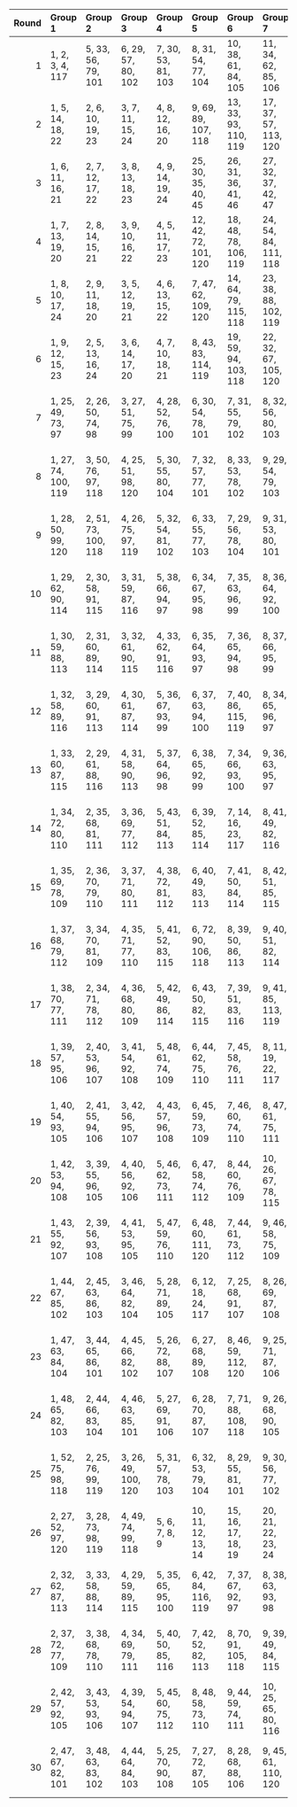 |   Round | Group 1             | Group 2             | Group 3             | Group 4            | Group 5              | Group 6              | Group 7              | Group 8              | Group 9              | Group 10             | Group 11             | Group 12             | Group 13             | Group 14             | Group 15             | Group 16             | Group 17               | Group 18               | Group 19               | Group 20                | Group 21       | Group 22           | Group 23           | Group 24           | Group 25           |
|--------:|:--------------------|:--------------------|:--------------------|:-------------------|:---------------------|:---------------------|:---------------------|:---------------------|:---------------------|:---------------------|:---------------------|:---------------------|:---------------------|:---------------------|:---------------------|:---------------------|:-----------------------|:-----------------------|:-----------------------|:------------------------|:---------------|:-------------------|:-------------------|:-------------------|:-------------------|
|       1 | 1, 2, 3, 4, 117     | 5, 33, 56, 79, 101  | 6, 29, 57, 80, 102  | 7, 30, 53, 81, 103 | 8, 31, 54, 77, 104   | 10, 38, 61, 84, 105  | 11, 34, 62, 85, 106  | 12, 35, 58, 86, 107  | 13, 36, 59, 82, 108  | 15, 43, 66, 89, 109  | 16, 39, 67, 90, 110  | 17, 40, 63, 91, 111  | 18, 41, 64, 87, 112  | 20, 48, 71, 94, 113  | 21, 44, 72, 95, 114  | 22, 45, 68, 96, 115  | 23, 46, 69, 92, 116    | 25, 26, 27, 28, 118    | 49, 50, 51, 52, 119    | 73, 74, 75, 76, 120     | 9, 32, 55, 78  | 14, 37, 60, 83     | 19, 42, 65, 88     | 24, 47, 70, 93     | 97, 98, 99, 100    |
|       2 | 1, 5, 14, 18, 22    | 2, 6, 10, 19, 23    | 3, 7, 11, 15, 24    | 4, 8, 12, 16, 20   | 9, 69, 89, 107, 118  | 13, 33, 93, 110, 119 | 17, 37, 57, 113, 120 | 25, 29, 38, 42, 46   | 26, 30, 34, 43, 47   | 27, 31, 35, 39, 48   | 28, 32, 36, 40, 44   | 45, 65, 85, 104, 117 | 49, 53, 62, 66, 70   | 50, 54, 58, 67, 71   | 51, 55, 59, 63, 72   | 52, 56, 60, 64, 68   | 73, 77, 86, 90, 94     | 74, 78, 82, 91, 95     | 75, 79, 83, 87, 96     | 76, 80, 84, 88, 92      | 21, 41, 61, 81 | 97, 108, 111, 114  | 98, 101, 112, 115  | 99, 102, 105, 116  | 100, 103, 106, 109 |
|       3 | 1, 6, 11, 16, 21    | 2, 7, 12, 17, 22    | 3, 8, 13, 18, 23    | 4, 9, 14, 19, 24   | 25, 30, 35, 40, 45   | 26, 31, 36, 41, 46   | 27, 32, 37, 42, 47   | 28, 33, 38, 43, 48   | 49, 54, 59, 64, 69   | 50, 55, 60, 65, 70   | 51, 56, 61, 66, 71   | 52, 57, 62, 67, 72   | 73, 78, 83, 88, 93   | 74, 79, 84, 89, 94   | 75, 80, 85, 90, 95   | 76, 81, 86, 91, 96   | 97, 101, 105, 109, 113 | 98, 102, 106, 110, 114 | 99, 103, 107, 111, 115 | 100, 104, 108, 112, 116 | 5, 34, 63, 92  | 10, 39, 68, 120    | 15, 44, 77, 119    | 20, 53, 82, 118    | 29, 58, 87, 117    |
|       4 | 1, 7, 13, 19, 20    | 2, 8, 14, 15, 21    | 3, 9, 10, 16, 22    | 4, 5, 11, 17, 23   | 12, 42, 72, 101, 120 | 18, 48, 78, 106, 119 | 24, 54, 84, 111, 118 | 25, 31, 37, 43, 44   | 26, 32, 38, 39, 45   | 27, 33, 34, 40, 46   | 28, 29, 35, 41, 47   | 30, 60, 90, 116, 117 | 49, 55, 61, 67, 68   | 50, 56, 62, 63, 69   | 51, 57, 58, 64, 70   | 52, 53, 59, 65, 71   | 73, 79, 85, 91, 92     | 74, 80, 86, 87, 93     | 75, 81, 82, 88, 94     | 76, 77, 83, 89, 95      | 6, 36, 66, 96  | 97, 102, 107, 112  | 98, 103, 108, 113  | 99, 104, 109, 114  | 100, 105, 110, 115 |
|       5 | 1, 8, 10, 17, 24    | 2, 9, 11, 18, 20    | 3, 5, 12, 19, 21    | 4, 6, 13, 15, 22   | 7, 47, 62, 109, 120  | 14, 64, 79, 115, 118 | 23, 38, 88, 102, 119 | 25, 32, 34, 41, 48   | 26, 33, 35, 42, 44   | 27, 29, 36, 43, 45   | 28, 30, 37, 39, 46   | 40, 55, 95, 108, 117 | 49, 56, 58, 65, 72   | 50, 57, 59, 66, 68   | 51, 53, 60, 67, 69   | 52, 54, 61, 63, 70   | 73, 80, 82, 89, 96     | 74, 81, 83, 90, 92     | 75, 77, 84, 91, 93     | 76, 78, 85, 87, 94      | 16, 31, 71, 86 | 97, 103, 110, 116  | 98, 104, 105, 111  | 99, 106, 112, 113  | 100, 101, 107, 114 |
|       6 | 1, 9, 12, 15, 23    | 2, 5, 13, 16, 24    | 3, 6, 14, 17, 20    | 4, 7, 10, 18, 21   | 8, 43, 83, 114, 119  | 19, 59, 94, 103, 118 | 22, 32, 67, 105, 120 | 25, 33, 36, 39, 47   | 26, 29, 37, 40, 48   | 27, 30, 38, 41, 44   | 28, 31, 34, 42, 45   | 35, 70, 80, 112, 117 | 49, 57, 60, 63, 71   | 50, 53, 61, 64, 72   | 51, 54, 62, 65, 68   | 52, 55, 58, 66, 69   | 73, 81, 84, 87, 95     | 74, 77, 85, 88, 96     | 75, 78, 86, 89, 92     | 76, 79, 82, 90, 93      | 11, 46, 56, 91 | 97, 104, 106, 115  | 98, 107, 109, 116  | 99, 101, 108, 110  | 100, 102, 111, 113 |
|       7 | 1, 25, 49, 73, 97   | 2, 26, 50, 74, 98   | 3, 27, 51, 75, 99   | 4, 28, 52, 76, 100 | 6, 30, 54, 78, 101   | 7, 31, 55, 79, 102   | 8, 32, 56, 80, 103   | 9, 33, 57, 81, 104   | 11, 35, 59, 83, 105  | 12, 36, 60, 84, 106  | 13, 37, 61, 85, 107  | 14, 38, 62, 86, 108  | 16, 40, 64, 88, 109  | 17, 41, 65, 89, 110  | 18, 42, 66, 90, 111  | 19, 43, 67, 91, 112  | 21, 45, 69, 93, 113    | 22, 46, 70, 94, 114    | 23, 47, 71, 95, 115    | 24, 48, 72, 96, 116     | 5, 29, 53, 77  | 10, 34, 58, 82     | 15, 39, 63, 87     | 20, 44, 68, 92     | 117, 118, 119, 120 |
|       8 | 1, 27, 74, 100, 119 | 3, 50, 76, 97, 118  | 4, 25, 51, 98, 120  | 5, 30, 55, 80, 104 | 7, 32, 57, 77, 101   | 8, 33, 53, 78, 102   | 9, 29, 54, 79, 103   | 10, 35, 60, 85, 108  | 12, 37, 62, 82, 105  | 13, 38, 58, 83, 106  | 14, 34, 59, 84, 107  | 15, 40, 65, 90, 112  | 17, 42, 67, 87, 109  | 18, 43, 63, 88, 110  | 19, 39, 64, 89, 111  | 20, 45, 70, 95, 116  | 22, 47, 72, 92, 113    | 23, 48, 68, 93, 114    | 24, 44, 69, 94, 115    | 26, 52, 73, 99, 117     | 2, 28, 49, 75  | 6, 31, 56, 81      | 11, 36, 61, 86     | 16, 41, 66, 91     | 21, 46, 71, 96     |
|       9 | 1, 28, 50, 99, 120  | 2, 51, 73, 100, 118 | 4, 26, 75, 97, 119  | 5, 32, 54, 81, 102 | 6, 33, 55, 77, 103   | 7, 29, 56, 78, 104   | 9, 31, 53, 80, 101   | 10, 37, 59, 86, 106  | 11, 38, 60, 82, 107  | 12, 34, 61, 83, 108  | 14, 36, 58, 85, 105  | 15, 42, 64, 91, 110  | 16, 43, 65, 87, 111  | 17, 39, 66, 88, 112  | 19, 41, 63, 90, 109  | 20, 47, 69, 96, 114  | 21, 48, 70, 92, 115    | 22, 44, 71, 93, 116    | 24, 46, 68, 95, 113    | 27, 49, 76, 98, 117     | 3, 25, 52, 74  | 8, 30, 57, 79      | 13, 35, 62, 84     | 18, 40, 67, 89     | 23, 45, 72, 94     |
|      10 | 1, 29, 62, 90, 114  | 2, 30, 58, 91, 115  | 3, 31, 59, 87, 116  | 5, 38, 66, 94, 97  | 6, 34, 67, 95, 98    | 7, 35, 63, 96, 99    | 8, 36, 64, 92, 100   | 9, 13, 17, 21, 117   | 10, 43, 71, 74, 101  | 11, 39, 72, 75, 102  | 12, 40, 68, 76, 103  | 15, 48, 51, 79, 105  | 16, 44, 52, 80, 106  | 18, 46, 49, 77, 108  | 20, 28, 56, 84, 109  | 22, 25, 53, 86, 111  | 23, 26, 54, 82, 112    | 33, 37, 41, 45, 118    | 57, 61, 65, 69, 119    | 81, 85, 89, 93, 120     | 4, 32, 60, 88  | 14, 42, 70, 73     | 19, 47, 50, 78     | 24, 27, 55, 83     | 104, 107, 110, 113 |
|      11 | 1, 30, 59, 88, 113  | 2, 31, 60, 89, 114  | 3, 32, 61, 90, 115  | 4, 33, 62, 91, 116 | 6, 35, 64, 93, 97    | 7, 36, 65, 94, 98    | 8, 37, 66, 95, 99    | 9, 38, 67, 96, 100   | 11, 40, 69, 73, 101  | 12, 41, 70, 74, 102  | 13, 42, 71, 75, 103  | 14, 43, 72, 76, 104  | 16, 45, 49, 78, 105  | 17, 46, 50, 79, 106  | 18, 47, 51, 80, 107  | 19, 48, 52, 81, 108  | 21, 25, 54, 83, 109    | 22, 26, 55, 84, 110    | 23, 27, 56, 85, 111    | 24, 28, 57, 86, 112     | 5, 39, 82, 119 | 10, 44, 53, 87     | 15, 58, 92, 118    | 20, 29, 63, 120    | 34, 68, 77, 117    |
|      12 | 1, 32, 58, 89, 116  | 3, 29, 60, 91, 113  | 4, 30, 61, 87, 114  | 5, 36, 67, 93, 99  | 6, 37, 63, 94, 100   | 7, 40, 86, 115, 119  | 8, 34, 65, 96, 97    | 9, 35, 66, 92, 98    | 10, 41, 72, 73, 103  | 11, 42, 68, 74, 104  | 13, 39, 70, 76, 101  | 15, 46, 52, 78, 107  | 16, 62, 95, 102, 118 | 18, 44, 50, 81, 105  | 19, 45, 51, 77, 106  | 20, 26, 57, 83, 111  | 21, 27, 53, 84, 112    | 23, 31, 64, 108, 120   | 24, 25, 56, 82, 110    | 38, 71, 79, 109, 117    | 2, 33, 59, 90  | 12, 43, 69, 75     | 14, 47, 55, 88     | 17, 48, 49, 80     | 22, 28, 54, 85     |
|      13 | 1, 33, 60, 87, 115  | 2, 29, 61, 88, 116  | 4, 31, 58, 90, 113  | 5, 37, 64, 96, 98  | 6, 38, 65, 92, 99    | 7, 34, 66, 93, 100   | 9, 36, 63, 95, 97    | 10, 42, 69, 76, 102  | 11, 43, 70, 103, 120 | 12, 39, 71, 73, 104  | 14, 41, 68, 75, 101  | 15, 47, 49, 81, 106  | 16, 48, 50, 77, 107  | 17, 44, 51, 78, 108  | 19, 46, 80, 105, 119 | 20, 27, 54, 86, 110  | 21, 28, 55, 82, 111    | 22, 56, 83, 112, 118   | 24, 26, 53, 85, 109    | 32, 59, 91, 114, 117    | 3, 30, 62, 89  | 8, 35, 67, 94      | 13, 40, 72, 74     | 18, 45, 52, 79     | 23, 25, 57, 84     |
|      14 | 1, 34, 72, 80, 110  | 2, 35, 68, 81, 111  | 3, 36, 69, 77, 112  | 5, 43, 51, 84, 113 | 6, 39, 52, 85, 114   | 7, 14, 16, 23, 117   | 8, 41, 49, 82, 116   | 10, 48, 56, 89, 97   | 11, 44, 57, 90, 98   | 12, 45, 53, 91, 99   | 13, 46, 54, 87, 100  | 15, 28, 61, 94, 101  | 17, 25, 58, 96, 103  | 18, 26, 59, 92, 104  | 20, 33, 66, 74, 105  | 21, 29, 67, 75, 106  | 22, 30, 63, 76, 107    | 31, 38, 40, 47, 118    | 55, 62, 64, 71, 119    | 79, 86, 88, 95, 120     | 4, 37, 70, 78  | 9, 42, 50, 83      | 19, 27, 60, 93     | 24, 32, 65, 73     | 102, 108, 109, 115 |
|      15 | 1, 35, 69, 78, 109  | 2, 36, 70, 79, 110  | 3, 37, 71, 80, 111  | 4, 38, 72, 81, 112 | 6, 40, 49, 83, 113   | 7, 41, 50, 84, 114   | 8, 42, 51, 85, 115   | 9, 43, 52, 86, 116   | 11, 45, 54, 88, 97   | 12, 46, 55, 89, 98   | 13, 47, 56, 90, 99   | 14, 48, 57, 91, 100  | 16, 25, 59, 93, 101  | 17, 26, 60, 94, 102  | 18, 27, 61, 95, 103  | 19, 28, 62, 96, 104  | 21, 30, 64, 73, 105    | 22, 31, 65, 74, 106    | 23, 32, 66, 75, 107    | 24, 33, 67, 76, 108     | 5, 68, 87, 118 | 10, 29, 92, 119    | 15, 34, 53, 120    | 20, 39, 58, 77     | 44, 63, 82, 117    |
|      16 | 1, 37, 68, 79, 112  | 3, 34, 70, 81, 109  | 4, 35, 71, 77, 110  | 5, 41, 52, 83, 115 | 6, 72, 90, 106, 118  | 8, 39, 50, 86, 113   | 9, 40, 51, 82, 114   | 10, 46, 57, 88, 99   | 11, 47, 53, 89, 100  | 12, 30, 96, 111, 119 | 13, 44, 55, 91, 97   | 14, 45, 56, 87, 98   | 15, 26, 62, 93, 103  | 16, 27, 58, 94, 104  | 18, 36, 54, 116, 120 | 19, 25, 61, 92, 102  | 20, 31, 67, 73, 107    | 21, 32, 63, 74, 108    | 23, 29, 65, 76, 105    | 48, 66, 84, 101, 117    | 2, 38, 69, 80  | 7, 43, 49, 85      | 17, 28, 59, 95     | 22, 33, 64, 75     | 24, 42, 60, 78     |
|      17 | 1, 38, 70, 77, 111  | 2, 34, 71, 78, 112  | 4, 36, 68, 80, 109  | 5, 42, 49, 86, 114 | 6, 43, 50, 82, 115   | 7, 39, 51, 83, 116   | 9, 41, 85, 113, 119  | 10, 47, 54, 91, 98   | 11, 48, 55, 87, 99   | 12, 44, 56, 88, 100  | 14, 46, 53, 90, 97   | 15, 27, 59, 96, 102  | 16, 28, 60, 92, 103  | 17, 61, 93, 104, 118 | 19, 26, 58, 95, 101  | 20, 32, 64, 76, 106  | 21, 33, 65, 107, 120   | 22, 29, 66, 73, 108    | 24, 31, 63, 75, 105    | 37, 69, 81, 110, 117    | 3, 35, 72, 79  | 8, 40, 52, 84      | 13, 45, 57, 89     | 18, 25, 62, 94     | 23, 30, 67, 74     |
|      18 | 1, 39, 57, 95, 106  | 2, 40, 53, 96, 107  | 3, 41, 54, 92, 108  | 5, 48, 61, 74, 109 | 6, 44, 62, 75, 110   | 7, 45, 58, 76, 111   | 8, 11, 19, 22, 117   | 10, 28, 66, 79, 113  | 12, 25, 63, 81, 115  | 13, 26, 64, 77, 116  | 15, 33, 71, 84, 97   | 16, 29, 72, 85, 98   | 17, 30, 68, 86, 99   | 18, 31, 69, 82, 100  | 20, 38, 51, 89, 101  | 21, 34, 52, 90, 102  | 23, 36, 49, 87, 104    | 32, 35, 43, 46, 118    | 56, 59, 67, 70, 119    | 80, 83, 91, 94, 120     | 4, 42, 55, 93  | 9, 47, 60, 73      | 14, 27, 65, 78     | 24, 37, 50, 88     | 103, 105, 112, 114 |
|      19 | 1, 40, 54, 93, 105  | 2, 41, 55, 94, 106  | 3, 42, 56, 95, 107  | 4, 43, 57, 96, 108 | 6, 45, 59, 73, 109   | 7, 46, 60, 74, 110   | 8, 47, 61, 75, 111   | 9, 48, 62, 76, 112   | 11, 25, 64, 78, 113  | 12, 26, 65, 79, 114  | 13, 27, 66, 80, 115  | 14, 28, 67, 81, 116  | 16, 30, 69, 83, 97   | 17, 31, 70, 84, 98   | 18, 32, 71, 85, 99   | 19, 33, 72, 86, 100  | 21, 35, 49, 88, 101    | 22, 36, 50, 89, 102    | 23, 37, 51, 90, 103    | 24, 38, 52, 91, 104     | 5, 44, 58, 120 | 10, 63, 77, 118    | 15, 29, 68, 82     | 20, 34, 87, 119    | 39, 53, 92, 117    |
|      20 | 1, 42, 53, 94, 108  | 3, 39, 55, 96, 105  | 4, 40, 56, 92, 106  | 5, 46, 62, 73, 111 | 6, 47, 58, 74, 112   | 8, 44, 60, 76, 109   | 10, 26, 67, 78, 115  | 11, 27, 63, 79, 116  | 13, 41, 69, 104, 120 | 14, 25, 66, 77, 114  | 15, 31, 72, 83, 99   | 16, 32, 68, 84, 100  | 17, 45, 81, 107, 119 | 18, 29, 70, 86, 97   | 19, 30, 71, 82, 98   | 20, 36, 52, 88, 103  | 21, 57, 85, 110, 118   | 23, 34, 50, 91, 101    | 24, 35, 51, 87, 102    | 33, 61, 89, 113, 117    | 2, 43, 54, 95  | 7, 48, 59, 75      | 9, 37, 65, 93      | 12, 28, 64, 80     | 22, 38, 49, 90     |
|      21 | 1, 43, 55, 92, 107  | 2, 39, 56, 93, 108  | 4, 41, 53, 95, 105  | 5, 47, 59, 76, 110 | 6, 48, 60, 111, 120  | 7, 44, 61, 73, 112   | 9, 46, 58, 75, 109   | 10, 27, 64, 81, 114  | 11, 28, 65, 77, 115  | 12, 66, 78, 116, 118 | 14, 26, 63, 80, 113  | 15, 32, 69, 86, 98   | 16, 33, 70, 82, 99   | 17, 29, 71, 83, 100  | 19, 31, 68, 85, 97   | 20, 37, 49, 91, 102  | 21, 38, 50, 87, 103    | 22, 34, 51, 88, 104    | 24, 36, 90, 101, 119   | 42, 54, 96, 106, 117    | 3, 40, 57, 94  | 8, 45, 62, 74      | 13, 25, 67, 79     | 18, 30, 72, 84     | 23, 35, 52, 89     |
|      22 | 1, 44, 67, 85, 102  | 2, 45, 63, 86, 103  | 3, 46, 64, 82, 104  | 5, 28, 71, 89, 105 | 6, 12, 18, 24, 117   | 7, 25, 68, 91, 107   | 8, 26, 69, 87, 108   | 10, 33, 51, 94, 109  | 11, 29, 52, 95, 110  | 13, 31, 49, 92, 112  | 15, 38, 56, 74, 113  | 16, 34, 57, 75, 114  | 17, 35, 53, 76, 115  | 20, 43, 61, 79, 97   | 21, 39, 62, 80, 98   | 22, 40, 58, 81, 99   | 23, 41, 59, 77, 100    | 30, 36, 42, 48, 118    | 54, 60, 66, 72, 119    | 78, 84, 90, 96, 120     | 4, 47, 65, 83  | 9, 27, 70, 88      | 14, 32, 50, 93     | 19, 37, 55, 73     | 101, 106, 111, 116 |
|      23 | 1, 47, 63, 84, 104  | 3, 44, 65, 86, 101  | 4, 45, 66, 82, 102  | 5, 26, 72, 88, 107 | 6, 27, 68, 89, 108   | 8, 46, 59, 112, 120  | 9, 25, 71, 87, 106   | 10, 31, 52, 93, 111  | 11, 67, 80, 114, 118 | 13, 29, 50, 96, 109  | 14, 30, 51, 92, 110  | 15, 36, 57, 73, 115  | 16, 37, 53, 74, 116  | 18, 34, 55, 76, 113  | 20, 41, 62, 78, 99   | 21, 42, 58, 79, 100  | 22, 35, 91, 103, 119   | 23, 39, 60, 81, 97     | 24, 40, 61, 77, 98     | 43, 56, 94, 105, 117    | 2, 48, 64, 85  | 7, 28, 69, 90      | 12, 33, 49, 95     | 17, 38, 54, 75     | 19, 32, 70, 83     |
|      24 | 1, 48, 65, 82, 103  | 2, 44, 66, 83, 104  | 4, 46, 63, 85, 101  | 5, 27, 69, 91, 106 | 6, 28, 70, 87, 107   | 7, 71, 88, 108, 118  | 9, 26, 68, 90, 105   | 10, 32, 49, 96, 110  | 11, 33, 50, 92, 111  | 12, 29, 51, 93, 112  | 14, 31, 95, 109, 119 | 15, 37, 54, 76, 114  | 16, 38, 55, 115, 120 | 17, 34, 56, 73, 116  | 19, 36, 53, 75, 113  | 20, 42, 59, 81, 98   | 21, 43, 60, 77, 99     | 22, 39, 61, 78, 100    | 24, 41, 58, 80, 97     | 47, 64, 86, 102, 117    | 3, 45, 67, 84  | 8, 25, 72, 89      | 13, 30, 52, 94     | 18, 35, 57, 74     | 23, 40, 62, 79     |
|      25 | 1, 52, 75, 98, 118  | 2, 25, 76, 99, 119  | 3, 26, 49, 100, 120 | 5, 31, 57, 78, 103 | 6, 32, 53, 79, 104   | 8, 29, 55, 81, 101   | 9, 30, 56, 77, 102   | 10, 36, 62, 83, 107  | 11, 37, 58, 84, 108  | 13, 34, 60, 86, 105  | 14, 35, 61, 82, 106  | 15, 41, 67, 88, 111  | 16, 42, 63, 89, 112  | 18, 39, 65, 91, 109  | 19, 40, 66, 87, 110  | 20, 46, 72, 93, 115  | 21, 47, 68, 94, 116    | 23, 44, 70, 96, 113    | 24, 45, 71, 92, 114    | 28, 51, 74, 97, 117     | 4, 27, 50, 73  | 7, 33, 54, 80      | 12, 38, 59, 85     | 17, 43, 64, 90     | 22, 48, 69, 95     |
|      26 | 2, 27, 52, 97, 120  | 3, 28, 73, 98, 119  | 4, 49, 74, 99, 118  | 5, 6, 7, 8, 9      | 10, 11, 12, 13, 14   | 15, 16, 17, 18, 19   | 20, 21, 22, 23, 24   | 25, 50, 75, 100, 117 | 29, 30, 31, 32, 33   | 34, 35, 36, 37, 38   | 39, 40, 41, 42, 43   | 44, 45, 46, 47, 48   | 53, 54, 55, 56, 57   | 58, 59, 60, 61, 62   | 63, 64, 65, 66, 67   | 68, 69, 70, 71, 72   | 77, 78, 79, 80, 81     | 82, 83, 84, 85, 86     | 87, 88, 89, 90, 91     | 92, 93, 94, 95, 96      | 1, 26, 51, 76  | 101, 102, 103, 104 | 105, 106, 107, 108 | 109, 110, 111, 112 | 113, 114, 115, 116 |
|      27 | 2, 32, 62, 87, 113  | 3, 33, 58, 88, 114  | 4, 29, 59, 89, 115  | 5, 35, 65, 95, 100 | 6, 42, 84, 116, 119  | 7, 37, 67, 92, 97    | 8, 38, 63, 93, 98    | 9, 34, 64, 94, 99    | 10, 40, 70, 75, 104  | 13, 43, 68, 73, 102  | 14, 39, 69, 74, 103  | 15, 45, 50, 80, 108  | 17, 47, 52, 77, 105  | 18, 60, 96, 101, 118 | 19, 44, 49, 79, 107  | 20, 25, 55, 85, 112  | 22, 27, 57, 82, 109    | 23, 28, 53, 83, 110    | 24, 30, 66, 106, 120   | 36, 72, 78, 111, 117    | 1, 31, 61, 91  | 11, 41, 71, 76     | 12, 48, 54, 90     | 16, 46, 51, 81     | 21, 26, 56, 86     |
|      28 | 2, 37, 72, 77, 109  | 3, 38, 68, 78, 110  | 4, 34, 69, 79, 111  | 5, 40, 50, 85, 116 | 7, 42, 52, 82, 113   | 8, 70, 91, 105, 118  | 9, 39, 49, 84, 115   | 10, 45, 55, 90, 100  | 11, 32, 94, 112, 119 | 12, 47, 57, 87, 97   | 13, 48, 53, 88, 98   | 14, 44, 54, 89, 99   | 15, 25, 60, 95, 104  | 17, 27, 62, 92, 101  | 18, 28, 58, 93, 102  | 19, 35, 56, 114, 120 | 20, 30, 65, 75, 108    | 23, 33, 63, 73, 106    | 24, 29, 64, 74, 107    | 46, 67, 83, 103, 117    | 1, 36, 71, 81  | 6, 41, 51, 86      | 16, 26, 61, 96     | 21, 31, 66, 76     | 22, 43, 59, 80     |
|      29 | 2, 42, 57, 92, 105  | 3, 43, 53, 93, 106  | 4, 39, 54, 94, 107  | 5, 45, 60, 75, 112 | 8, 48, 58, 73, 110   | 9, 44, 59, 74, 111   | 10, 25, 65, 80, 116  | 12, 27, 67, 77, 113  | 13, 28, 63, 78, 114  | 14, 40, 71, 102, 120 | 15, 30, 70, 85, 100  | 16, 47, 79, 108, 119 | 17, 32, 72, 82, 97   | 18, 33, 68, 83, 98   | 19, 29, 69, 84, 99   | 20, 35, 50, 90, 104  | 22, 37, 52, 87, 101    | 23, 55, 86, 109, 118   | 24, 34, 49, 89, 103    | 31, 62, 88, 115, 117    | 1, 41, 56, 96  | 6, 46, 61, 76      | 7, 38, 64, 95      | 11, 26, 66, 81     | 21, 36, 51, 91     |
|      30 | 2, 47, 67, 82, 101  | 3, 48, 63, 83, 102  | 4, 44, 64, 84, 103  | 5, 25, 70, 90, 108 | 7, 27, 72, 87, 105   | 8, 28, 68, 88, 106   | 9, 45, 61, 110, 120  | 10, 30, 50, 95, 112  | 12, 32, 52, 92, 109  | 13, 65, 81, 113, 118 | 14, 29, 49, 94, 111  | 15, 35, 55, 75, 116  | 18, 38, 53, 73, 114  | 19, 34, 54, 74, 115  | 20, 40, 60, 80, 100  | 21, 37, 89, 104, 119 | 22, 42, 62, 77, 97     | 23, 43, 58, 78, 98     | 24, 39, 59, 79, 99     | 41, 57, 93, 107, 117    | 1, 46, 66, 86  | 6, 26, 71, 91      | 11, 31, 51, 96     | 16, 36, 56, 76     | 17, 33, 69, 85     |